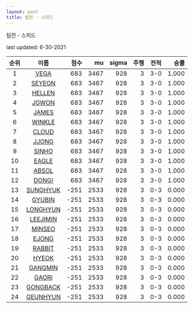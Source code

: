 ```yaml
---
layout: post
title: 팀전 - 스피드
---
```



팀전 - 스피드


last updated: 6-30-2021

| 순위 | 이름 | 점수 | mu | sigma | 주행 | 전적 | 승률 |
|:---:|:---:|---:|---:|---:|---:|:---:|---:|
| 1 | [VEGA](../VEGA) | 683 | 3467 | 928 | 3 | 3-0 | 1.000 |
| 2 | [SEYEON](../SEYEON) | 683 | 3467 | 928 | 3 | 3-0 | 1.000 |
| 3 | [HELLEN](../HELLEN) | 683 | 3467 | 928 | 3 | 3-0 | 1.000 |
| 4 | [JGWON](../JGWON) | 683 | 3467 | 928 | 3 | 3-0 | 1.000 |
| 5 | [JAMES](../JAMES) | 683 | 3467 | 928 | 3 | 3-0 | 1.000 |
| 6 | [WINKLE](../WINKLE) | 683 | 3467 | 928 | 3 | 3-0 | 1.000 |
| 7 | [CLOUD](../CLOUD) | 683 | 3467 | 928 | 3 | 3-0 | 1.000 |
| 8 | [JJONG](../JJONG) | 683 | 3467 | 928 | 3 | 3-0 | 1.000 |
| 9 | [SINHO](../SINHO) | 683 | 3467 | 928 | 3 | 3-0 | 1.000 |
| 10 | [EAGLE](../EAGLE) | 683 | 3467 | 928 | 3 | 3-0 | 1.000 |
| 11 | [ABSOL](../ABSOL) | 683 | 3467 | 928 | 3 | 3-0 | 1.000 |
| 12 | [DONGI](../DONGI) | 683 | 3467 | 928 | 3 | 3-0 | 1.000 |
| 13 | [SUNGHYUK](../SUNGHYUK) | -251 | 2533 | 928 | 3 | 0-3 | 0.000 |
| 14 | [GYUBIN](../GYUBIN) | -251 | 2533 | 928 | 3 | 0-3 | 0.000 |
| 15 | [LONGHYUN](../LONGHYUN) | -251 | 2533 | 928 | 3 | 0-3 | 0.000 |
| 16 | [LEEJIMIN](../LEEJIMIN) | -251 | 2533 | 928 | 3 | 0-3 | 0.000 |
| 17 | [MINSEO](../MINSEO) | -251 | 2533 | 928 | 3 | 0-3 | 0.000 |
| 18 | [EJONG](../EJONG) | -251 | 2533 | 928 | 3 | 0-3 | 0.000 |
| 19 | [RABBIT](../RABBIT) | -251 | 2533 | 928 | 3 | 0-3 | 0.000 |
| 20 | [HYEOK](../HYEOK) | -251 | 2533 | 928 | 3 | 0-3 | 0.000 |
| 21 | [GANGMIN](../GANGMIN) | -251 | 2533 | 928 | 3 | 0-3 | 0.000 |
| 22 | [GAORI](../GAORI) | -251 | 2533 | 928 | 3 | 0-3 | 0.000 |
| 23 | [GONGBACK](../GONGBACK) | -251 | 2533 | 928 | 3 | 0-3 | 0.000 |
| 24 | [GEUNHYUN](../GEUNHYUN) | -251 | 2533 | 928 | 3 | 0-3 | 0.000 |
